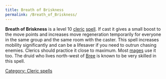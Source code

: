 ```yaml
---
title: Breath of Briskness
permalink: /Breath_of_Briskness/
---
```


**Breath of Briskness** is a level 10 [cleric](cleric "wikilink")
[spell](spell "wikilink"). If cast it gives a small boost to the move
points and increases move regeneration temporarily for everyone in the
same group and the same room with the caster.
This spell increases mobility significantly and can be a lifesaver if
you need to outrun chasing enemies. Clerics should practice it close to
maximum. Most [mages](mage "wikilink") use it too. The druid who lives
north-west of [Bree](Bree "wikilink") is known to be very skilled in
this spell.

[Category: Cleric spells](Category:_Cleric_spells "wikilink")